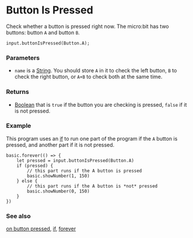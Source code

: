# Button Is Pressed

Check whether a button is pressed right now. The micro:bit has two buttons: button `A` and button `B`.

```sig
input.buttonIsPressed(Button.A);
```

### Parameters

* ``name`` is a [String](/reference/types/string). You should store `A` in it to check the left button, `B` to check the right button, or `A+B` to check both at the same time.

### Returns

* [Boolean](/reference/types/boolean) that is `true` if the button you are checking is pressed, `false` if it is not pressed.

### Example

This program uses an [if](/blocks/logic/if) to run 
one part of the program if the `A` button is pressed, and 
another part if it is not pressed.

```blocks
basic.forever(() => {
    let pressed = input.buttonIsPressed(Button.A)
    if (pressed) {
        // this part runs if the A button is pressed
        basic.showNumber(1, 150)
    } else {
        // this part runs if the A button is *not* pressed
        basic.showNumber(0, 150)
    }
})
```

### See also

[on button pressed](/reference/input/on-button-pressed), [if](/blocks/logic/if), [forever](/reference/basic/forever)

